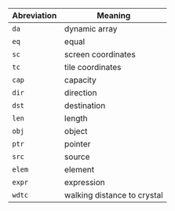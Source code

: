 
Abreviation | Meaning
----------- | -------
`da`        | dynamic array
`eq`        | equal
`sc`        | screen coordinates
`tc`        | tile coordinates
`cap`       | capacity
`dir`       | direction
`dst`       | destination
`len`       | length
`obj`       | object
`ptr`       | pointer
`src`       | source
`elem`      | element
`expr`      | expression
`wdtc`      | walking distance to crystal
